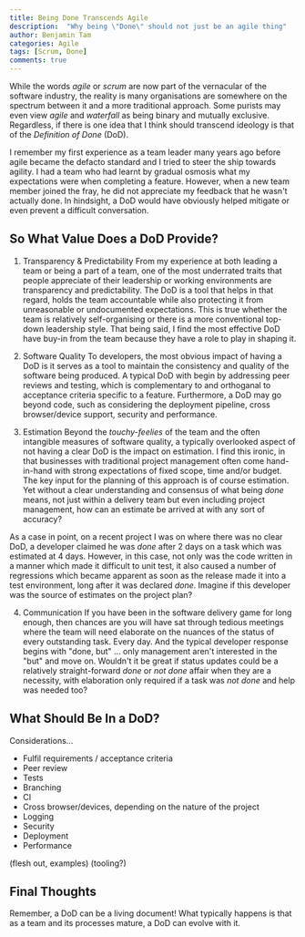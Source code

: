 ```yaml
---
title: Being Done Transcends Agile
description:  "Why being \"Done\" should not just be an agile thing"
author: Benjamin Tam
categories: Agile
tags: [Scrum, Done]
comments: true
---
```


While the words _agile_ or _scrum_ are now part of the vernacular of the software industry, the reality is many organisations are somewhere on the spectrum between it and a more traditional approach. Some purists may even view _agile_ and _waterfall_ as being binary and mutually exclusive. Regardless, if there is one idea that I think should transcend ideology is that of the _Definition of Done_ (DoD).

I remember my first experience as a team leader many years ago before agile became the defacto standard and I tried to steer the ship towards agility. I had a team who had learnt by gradual osmosis what my expectations were when completing a feature. However, when a new team member joined the fray, he did not appreciate my feedback that he wasn't actually done. In hindsight, a DoD would have obviously helped mitigate or even prevent a difficult conversation.

## So What Value Does a DoD Provide?

1. Transparency & Predictability
From my experience at both leading a team or being a part of a team, one of the most underrated traits that people appreciate of their leadership or working environments are transparency and predictability. The DoD is a tool that helps in that regard, holds the team accountable while also protecting it from unreasonable or undocumented expectations. This is true whether the team is relatively self-organising or there is a more conventional top-down leadership style. That being said, I find the most effective DoD have buy-in from the team because they have a role to play in shaping it.

2. Software Quality
To developers, the most obvious impact of having a DoD is it serves as a tool to maintain the consistency and quality of the software being produced. A typical DoD with begin by addressing peer reviews and testing, which is complementary to and orthoganal to acceptance criteria specific to a feature. Furthermore, a DoD may go beyond code, such as considering the deployment pipeline, cross browser/device support, security and performance.

3. Estimation
Beyond the _touchy-feelies_ of the team and the often intangible measures of software quality, a typically overlooked aspect of not having a clear DoD is the impact on estimation. I find this ironic, in that businesses with traditional  project management often come hand-in-hand with strong expectations of fixed scope, time and/or budget. The key input for the planning of this approach is of course estimation. Yet without a clear understanding and consensus of what being _done_ means, not just within a delivery team but even including project management, how can an estimate be arrived at with any sort of accuracy?

As a case in point, on a recent project I was on where there was no clear DoD, a developer claimed he was _done_ after 2 days on a task which was estimated at 4 days. However, in this case, not only was the code written in a manner which made it difficult to unit test, it also caused a number of regressions which became apparent as soon as the release made it into a test environment, long after it was declared _done_. Imagine if this developer was the source of estimates on the project plan?

4. Communication
If you have been in the software delivery game for long enough, then chances are you will have sat through tedious meetings where the team will need elaborate on the nuances of the status of every outstanding task. Every day. And the typical developer response begins with "done, but" ... only management aren't interested in the "but" and move on. Wouldn't it be great if status updates could be a relatively straight-forward _done_ or _not done_ affair when they are a necessity, with elaboration only required if a task was _not done_ and help was needed too?

## What Should Be In a DoD?

Considerations...

- Fulfil requirements / acceptance criteria
- Peer review
- Tests
- Branching
- CI
- Cross browser/devices, depending on the nature of the project
- Logging
- Security
- Deployment
- Performance

(flesh out, examples)
(tooling?)

## Final Thoughts

Remember, a DoD can be a living document! What typically happens is that as a team and its processes mature, a DoD can evolve with it.

